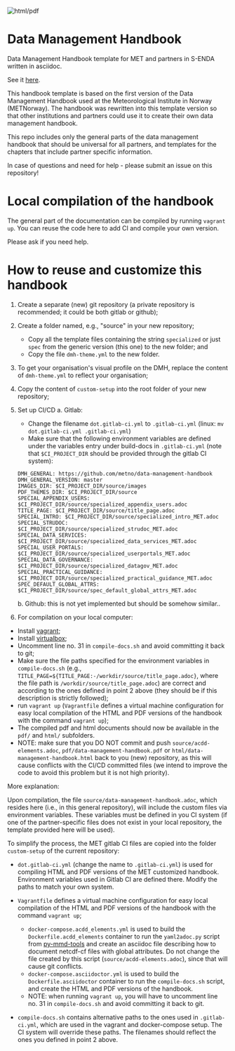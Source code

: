![html/pdf](https://github.com/metno/data-management-handbook/workflows/html/pdf/badge.svg?branch=master)

# Data Management Handbook

Data Management Handbook template for MET and partners in S-ENDA written in asciidoc.

See it [here](https://metno.github.io/data-management-handbook/).

This handbook template is based on the first version of the Data Management Handbook used at the Meteorological Institute in Norway (METNorway). The handbook was rewritten into this template version so that other institutions and partners could use it to create their own data management handbook.

This repo includes only the general parts of the data management handbook that should be universal for all partners, and templates for the chapters that include partner specific information. 

In case of questions and need for help - please submit an issue on this repository!

# Local compilation of the handbook

The general part of the documentation can be compiled by running `vagrant up`. You can reuse the code here to add CI and compile your own version.

Please ask if you need help.

# How to reuse and customize this handbook

 1. Create a separate (new) git repository (a private repository is recommended; it could be both gitlab or github);
 2. Create a folder named, e.g., "source" in your new repository;
    * Copy all the template files containing the string `specialized` or just `spec` from the generic version (this one) to the new folder; and
    * Copy the file `dmh-theme.yml` to the new folder.
 3. To get your organisation's visual profile on the DMH, replace the content of `dmh-theme.yml` to reflect your organisation;
 4. Copy the content of `custom-setup` into the root folder of your new repository;
 5. Set up CI/CD
    a. Gitlab:
       * Change the filename `dot.gitlab-ci.yml` to `.gitlab-ci.yml` (linux: `mv dot.gitlab-ci.yml .gitlab-ci.yml`)
       * Make sure that the following environment variables are defined under the variables entry under build-docs in `.gitlab-ci.yml` (note that `$CI_PROJECT_DIR` should be provided through the gitlab CI system):
       ```
       DMH_GENERAL: https://github.com/metno/data-management-handbook
       DMH_GENERAL_VERSION: master
       IMAGES_DIR: $CI_PROJECT_DIR/source/images
       PDF_THEMES_DIR: $CI_PROJECT_DIR/source
       SPECIAL_APPENDIX_USERS: $CI_PROJECT_DIR/source/specialized_appendix_users.adoc
       TITLE_PAGE: $CI_PROJECT_DIR/source/title_page.adoc
       SPECIAL_INTRO: $CI_PROJECT_DIR/source/specialized_intro_MET.adoc
       SPECIAL_STRUDOC: $CI_PROJECT_DIR/source/specialized_strudoc_MET.adoc
       SPECIAL_DATA_SERVICES: $CI_PROJECT_DIR/source/specialized_data_services_MET.adoc
       SPECIAL_USER_PORTALS: $CI_PROJECT_DIR/source/specialized_userportals_MET.adoc
       SPECIAL_DATA_GOVERNANCE: $CI_PROJECT_DIR/source/specialized_datagov_MET.adoc
       SPECIAL_PRACTICAL_GUIDANCE: $CI_PROJECT_DIR/source/specialized_practical_guidance_MET.adoc
       SPEC_DEFAULT_GLOBAL_ATTRS: $CI_PROJECT_DIR/source/spec_default_global_attrs_MET.adoc
       ```

     b. Github: this is not yet implemented but should be somehow similar..

 6. For compilation on your local computer:

  * Install [vagrant](https://developer.hashicorp.com/vagrant/downloads);
  * Install [virtualbox](https://www.virtualbox.org/);
  * Uncomment line no. 31 in `compile-docs.sh` and avoid committing it back to git;
  * Make sure the file paths specified for the environment variables in `compile-docs.sh` (e.g., `TITLE_PAGE=${TITLE_PAGE:-/workdir/source/title_page.adoc}`, where the file path is `/workdir/source/title_page.adoc`) are correct and according to the ones defined in point 2 above (they should be if this description is strictly followed);
  * run `vagrant up` (`Vagrantfile` defines a virtual machine configuration for easy local compilation of the HTML and PDF versions of the handbook with the command `vagrant up`);
  * The compiled pdf and html documents should now be available in the `pdf/` and `html/` subfolders.
  * NOTE: make sure that you DO NOT commit and push `source/acdd-elements.adoc`, `pdf/data-management-handbook.pdf` or `html/data-management-handbook.html` back to you (new) repository, as this will cause conflicts with the CI/CD committed files (we intend to improve the code to avoid this problem but it is not high priority).

More explanation:

Upon compilation, the file `source/data-management-handbook.adoc`, which resides here (i.e., in this general repository), will include the custom files via environment variables. These variables must be defined in you CI system (if one of the partner-specific files does not exist in your local repository, the template provided here will be used).

To simplify the process, the MET gitlab CI files are copied into the folder `custom-setup` of the current repository:

* `dot.gitlab-ci.yml` (change the name to `.gitlab-ci.yml`) is used for compiling HTML and PDF versions of the MET customized handbook. Environment variables used in Gitlab CI are defined there. Modify the paths to match your own system.
* `Vagrantfile` defines a virtual machine configuration for easy local compilation of the HTML and PDF versions of the handbook with the command `vagrant up`;

  * `docker-compose.acdd_elements.yml` is used to build the `Dockerfile.acdd_elements` container to run the `yaml2adoc.py` script from [py-mmd-tools](https://github.com/metno/py-mmd-tools) and create an asciidoc file describing how to document netcdf-cf files with global attributes. Do not change the file created by this script (`source/acdd-elements.adoc`), since that will cause git conflicts.
  * `docker-compose.asciidoctor.yml` is used to build the `Dockerfile.asciidoctor` container to run the `compile-docs.sh` script, and create the HTML and PDF versions of the handbook.
  * NOTE: when running `vagrant up`, you will have to uncomment line no. 31 in `compile-docs.sh` and avoid committing it back to git.

* `compile-docs.sh` contains alternative paths to the ones used in `.gitlab-ci.yml`, which are used in the vagrant and docker-compose setup. The CI system will override these paths. The filenames should reflect the ones you defined in point 2 above.

